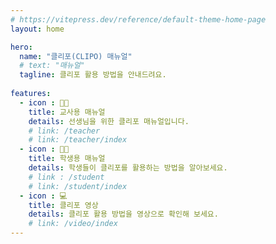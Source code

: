 ```yaml
---
# https://vitepress.dev/reference/default-theme-home-page
layout: home

hero:
  name: "클리포(CLIPO) 매뉴얼"
  # text: "매뉴얼"
  tagline: 클리포 활용 방법을 안내드려요.
  
features:
  - icon : 🧑‍🏫
    title: 교사용 매뉴얼
    details: 선생님을 위한 클리포 매뉴얼입니다.
    # link: /teacher
    # link: /teacher/index
  - icon : 🧑‍🎓
    title: 학생용 매뉴얼
    details: 학생들이 클리포를 활용하는 방법을 알아보세요.
    # link : /student
    # link: /student/index
  - icon : 💻
    title: 클리포 영상
    details: 클리포 활용 방법을 영상으로 확인해 보세요.
    # link: /video/index
---
```


